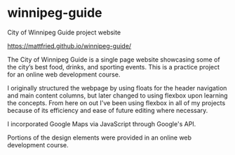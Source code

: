 # winnipeg-guide
City of Winnipeg Guide project website

https://mattfried.github.io/winnipeg-guide/

The City of Winnipeg Guide is a single page website showcasing some of the city’s best food, drinks, and sporting events. This is a practice project for an online web development course.

I originally structured the webpage by using floats for the header navigation and main content columns, but later changed to using flexbox upon learning the concepts. From here on out I've been using flexbox in all of my projects because of its efficiency and ease of future editing where necessary.

I incorporated Google Maps via JavaScript through Google's API.

Portions of the design elements were provided in an online web development course.
